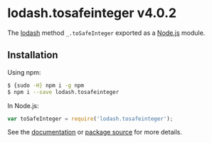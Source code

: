 # lodash.tosafeinteger v4.0.2

The [lodash](https://lodash.com/) method `_.toSafeInteger` exported as a [Node.js](https://nodejs.org/) module.

## Installation

Using npm:
```bash
$ {sudo -H} npm i -g npm
$ npm i --save lodash.tosafeinteger
```

In Node.js:
```js
var toSafeInteger = require('lodash.tosafeinteger');
```

See the [documentation](https://lodash.com/docs#toSafeInteger) or [package source](https://github.com/lodash/lodash/blob/4.0.2-npm-packages/lodash.tosafeinteger) for more details.
